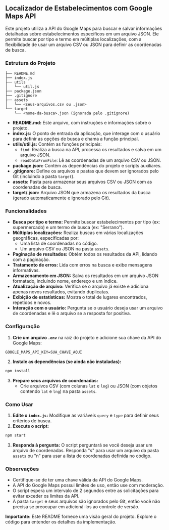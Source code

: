 ## Localizador de Estabelecimentos com Google Maps API

Este projeto utiliza a API do Google Maps para buscar e salvar informações detalhadas sobre estabelecimentos específicos em um arquivo JSON. Ele permite buscar por tipo e termo em múltiplas localizações, com a flexibilidade de usar um arquivo CSV ou JSON para definir as coordenadas de busca.

### Estrutura do Projeto

```
├── README.md
├── index.js
├── utils
│   └── util.js
├── package.json
├── .gitignore
├── assets
│   └── <seus-arquivos.csv ou .json>
└── target
    └── <nome-da-busca>.json (ignorada pelo .gitignore)
```

-   **README.md:** Este arquivo, com instruções e informações sobre o projeto.
-   **index.js:** O ponto de entrada da aplicação, que interage com o usuário para definir as opções de busca e chama a função principal.
-   **utils/util.js:** Contém as funções principais:
    -   `find`: Realiza a busca na API, processa os resultados e salva em um arquivo JSON.
    -   `readDataFromFile`: Lê as coordenadas de um arquivo CSV ou JSON.
-   **package.json:** Contém as dependências do projeto e scripts auxiliares.
-   **.gitignore:** Define os arquivos e pastas que devem ser ignorados pelo Git (incluindo a pasta `target`).
-   **assets:** Pasta para armazenar seus arquivos CSV ou JSON com as coordenadas de busca.
-   **target/<nome-da-busca>.json:** Arquivo JSON que armazena os resultados da busca (gerado automaticamente e ignorado pelo Git).

### Funcionalidades

-   **Busca por tipo e termo:** Permite buscar estabelecimentos por tipo (ex: supermercado) e um termo de busca (ex: "Serrano").
-   **Múltiplas localizações:** Realiza buscas em várias localizações geográficas, especificadas por:
    -   Uma lista de coordenadas no código.
    -   Um arquivo CSV ou JSON na pasta `assets`.
-   **Paginação de resultados:** Obtém todos os resultados da API, lidando com a paginação.
-   **Tratamento de erros:** Lida com erros na busca e exibe mensagens informativas.
-   **Armazenamento em JSON:** Salva os resultados em um arquivo JSON formatado, incluindo nome, endereço e um índice.
-   **Atualização de arquivo:** Verifica se o arquivo já existe e adiciona apenas novos resultados, evitando duplicatas.
-   **Exibição de estatísticas:** Mostra o total de lugares encontrados, repetidos e novos.
-   **Interação com o usuário:** Pergunta se o usuário deseja usar um arquivo de coordenadas e lê o arquivo se a resposta for positiva.

### Configuração

1. **Crie um arquivo `.env`** na raiz do projeto e adicione sua chave da API do Google Maps:

```
GOOGLE_MAPS_API_KEY=SUA_CHAVE_AQUI
```

2. **Instale as dependências (se ainda não instaladas):**

```bash
npm install
```

3. **Prepare seus arquivos de coordenadas:**
    - Crie arquivos CSV (com colunas `lat` e `lng`) ou JSON (com objetos contendo `lat` e `lng`) na pasta `assets`.

### Como Usar

1. **Edite o `index.js`:** Modifique as variáveis `query` e `type` para definir seus critérios de busca.
2. **Execute o script:**

```bash
npm start
```

3. **Responda à pergunta:** O script perguntará se você deseja usar um arquivo de coordenadas. Responda "s" para usar um arquivo da pasta `assets` ou "n" para usar a lista de coordenadas definida no código.

### Observações

-   Certifique-se de ter uma chave válida da API do Google Maps.
-   A API do Google Maps possui limites de uso, então use com moderação.
-   O script espera um intervalo de 2 segundos entre as solicitações para evitar exceder os limites da API.
-   A pasta `target` e seus arquivos são ignorados pelo Git, então você não precisa se preocupar em adicioná-los ao controle de versão.

**Importante:** Este README fornece uma visão geral do projeto. Explore o código para entender os detalhes da implementação.
